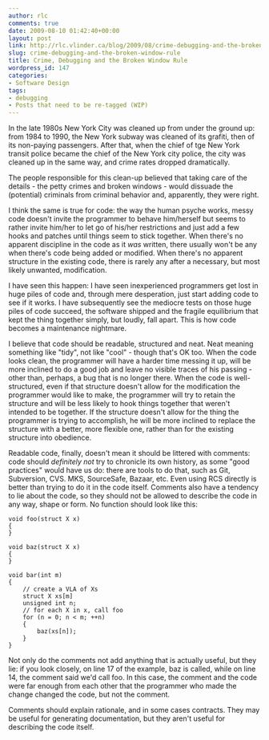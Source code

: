 ```yaml
---
author: rlc
comments: true
date: 2009-08-10 01:42:40+00:00
layout: post
link: http://rlc.vlinder.ca/blog/2009/08/crime-debugging-and-the-broken-window-rule/
slug: crime-debugging-and-the-broken-window-rule
title: Crime, Debugging and the Broken Window Rule
wordpress_id: 147
categories:
- Software Design
tags:
- debugging
- Posts that need to be re-tagged (WIP)
---
```


In the late 1980s New York City was cleaned up from under the ground up: from 1984 to 1990, the New York subway was cleaned of its grafiti, then of its non-paying passengers. After that, when the chief of tge New York transit police became the chief of the New York city police, the city was cleaned up in the same way, and crime rates dropped dramatically.

The people responsible for this clean-up believed that taking care of the details - the petty crimes and broken windows - would dissuade the (potential) criminals from criminal behavior and, apparently, they were right.

I think the same is true for code: the way the human psyche works, messy code doesn't invite the programmer to behave him/herself but seems to rather invite him/her to let go of his/her restrictions and just add a few hooks and patches until things seem to stick together. When there's no apparent discipline in the code as it _was_ written, there usually won't be any when there's code being added or modified. When there's no apparent structure in the existing code, there is rarely any after a necessary, but most likely unwanted, modification.

I have seen this happen: I have seen inexperienced programmers get lost in huge piles of code and, through mere desperation, just start adding code to see if it works. I have subsequently see the mediocre tests on those huge piles of code succeed, the software shipped and the fragile equilibrium that kept the thing together simply, but loudly, fall apart. This is how code becomes a maintenance nightmare.

I believe that code should be readable, structured and neat. Neat meaning something like "tidy", not like "cool" - though that's OK too. When the code looks clean, the programmer will have a harder time messing it up, will be more inclined to do a good job and leave no visible traces of his passing - other than, perhaps, a bug that is no longer there. When the code is well-structured, even if that structure doesn't allow for the modification the programmer would like to make, the programmer will try to retain the structure and will be less likely to hook things together that weren't intended to be together. If the structure doesn't allow for the thing the programmer is trying to accomplish, he will be more inclined to replace the structure with a better, more flexible one, rather than for the existing structure into obedience.

Readable code, finally, doesn't mean it should be littered with comments: code should _definitely not_ try to chronicle its own history, as some "good practices" would have us do: there are tools to do that, such as Git, Subversion, CVS. MKS, SourceSafe, Bazaar, etc. Even using RCS directly is better than trying to do it in the code itself. Comments also have a tendency to lie about the code, so they should not be allowed to describe the code in any way, shape or form. No function should look like this:

    
    void foo(struct X x)
    {
    }
    
    void baz(struct X x)
    {
    }
    
    void bar(int m)
    {
        // create a VLA of Xs
        struct X xs[m]
        unsigned int n;
        // for each X in x, call foo
        for (n = 0; n < m; ++n)
        {
            baz(xs[n]);
        }
    }


Not only do the comments not add anything that is actually useful, but they lie: if you look closely, on line 17 of the example, baz is called, while on line 14, the comment said we'd call foo. In this case, the comment and the code were far enough from each other that the programmer who made the change changed the code, but not the comment.

Comments should explain rationale, and in some cases contracts. They may be useful for generating documentation, but they aren't useful for describing the code itself.
